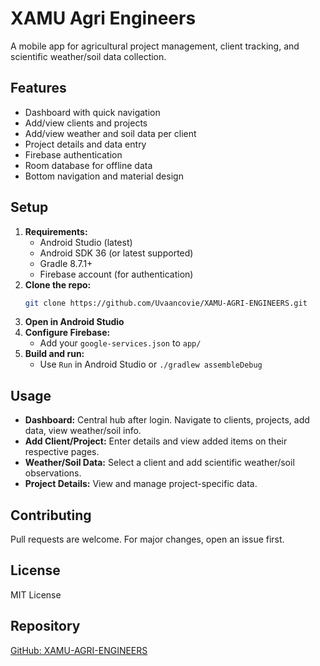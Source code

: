 # XAMU Agri Engineers

A mobile app for agricultural project management, client tracking, and scientific weather/soil data collection.

## Features
- Dashboard with quick navigation
- Add/view clients and projects
- Add/view weather and soil data per client
- Project details and data entry
- Firebase authentication
- Room database for offline data
- Bottom navigation and material design

## Setup
1. **Requirements:**
   - Android Studio (latest)
   - Android SDK 36 (or latest supported)
   - Gradle 8.7.1+
   - Firebase account (for authentication)
2. **Clone the repo:**
   ```sh
   git clone https://github.com/Uvaancovie/XAMU-AGRI-ENGINEERS.git
   ```
3. **Open in Android Studio**
4. **Configure Firebase:**
   - Add your `google-services.json` to `app/`
5. **Build and run:**
   - Use `Run` in Android Studio or `./gradlew assembleDebug`

## Usage
- **Dashboard:** Central hub after login. Navigate to clients, projects, add data, view weather/soil info.
- **Add Client/Project:** Enter details and view added items on their respective pages.
- **Weather/Soil Data:** Select a client and add scientific weather/soil observations.
- **Project Details:** View and manage project-specific data.

## Contributing
Pull requests are welcome. For major changes, open an issue first.

## License
MIT License

## Repository
[GitHub: XAMU-AGRI-ENGINEERS](https://github.com/Uvaancovie/XAMU-AGRI-ENGINEERS)

